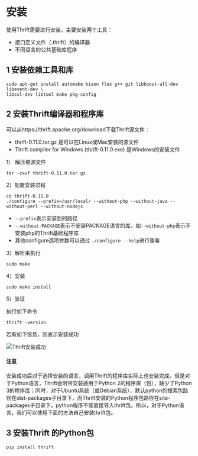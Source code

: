 # 安装

使用Thrift需要进行安装，主要安装两个工具：

- 接口定义文件（.thrift）的编译器
- 不同语言的公共基础库程序

## 1 安装依赖工具和库

```shell
sudo apt-get install automake bison flex g++ git libboost-all-dev libevent-dev \
libssl-dev libtool make pkg-config
```

## 2 安装Thrift编译器和程序库

可以从https://thrift.apache.org/download下载Thrift源文件：

- thrift-0.11.0.tar.gz 是可以在Linux或Mac安装的源文件
- Thrift compiler for Windows (thrift-0.11.0.exe) 是Windows的安装文件

1） 解压缩源文件

```shell
tar -zxvf thrift-0.11.0.tar.gz
```

2）配置安装过程

```shell
cd thrift-0.11.0
./configure --prefix=/usr/local/ --without-php --without-java --without-perl --without-nodejs
```

- `--prefix`表示安装到的路径
- `--without-PACKAGE`表示不安装PACKAGE语言的库，如`--without-php`表示不安装php的Thrift基础程序库
- 其他configure选项参数可以通过 `./configure --help`进行查看

3）解析来执行

```shell
sudo make
```

4）安装

```shell
sudo make install
```

5）验证

执行如下命令

```shell
thrift -version
```

若有如下信息，则表示安装成功

![Thrift安装成功](file:///D:/python%E5%90%8E%E7%AB%AF%E5%BC%80%E5%8F%91/grpc/Python%20Web%E6%96%B9%E5%90%91%E8%AF%BE%E7%A8%8B/2-4%20RPC%E5%8E%9F%E7%90%86%E4%B8%8E%E5%AE%9E%E8%B7%B5%EF%BC%88%E5%9B%9B%EF%BC%89%E2%80%94%E2%80%94gRPC/%E8%AF%BE%E4%BB%B6/RPC%E5%8E%9F%E7%90%86%E4%B8%8E%E5%AE%9E%E7%8E%B0%E7%AC%AC%E5%9B%9B%E9%83%A8%E4%BB%BD%E8%AF%BE%E4%BB%B6/images/thrift%E5%AE%89%E8%A3%85%E6%88%90%E5%8A%9F.png)

#### 注意

安装成功后对于选择安装的语言，调用Thrift的程序库实际上也安装完成。但是对于Python语言，Thrift会附带安装适用于Python 2的程序库（包），缺少了Python 3的程序库；同时，对于Ubuntu系统（或Debian系统），默认python的搜索包路径在dist-packages子目录下，而Thrift安装的Python程序包路径在site-packages子目录下，python程序不能直接导入thrift包。所以，对于Python语言，我们可以使用下面的方法自己安装thrift包。

## 3 安装Thrift 的Python包

```shell
pip install thrift
```